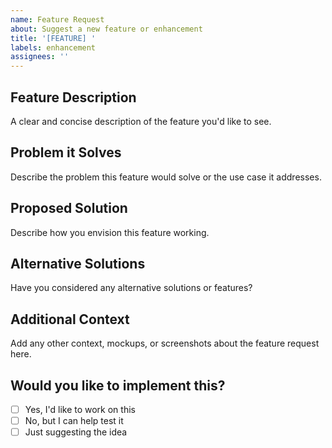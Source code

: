 ```yaml
---
name: Feature Request
about: Suggest a new feature or enhancement
title: '[FEATURE] '
labels: enhancement
assignees: ''
---
```


## Feature Description
A clear and concise description of the feature you'd like to see.

## Problem it Solves
Describe the problem this feature would solve or the use case it addresses.

## Proposed Solution
Describe how you envision this feature working.

## Alternative Solutions
Have you considered any alternative solutions or features?

## Additional Context
Add any other context, mockups, or screenshots about the feature request here.

## Would you like to implement this?
- [ ] Yes, I'd like to work on this
- [ ] No, but I can help test it
- [ ] Just suggesting the idea
